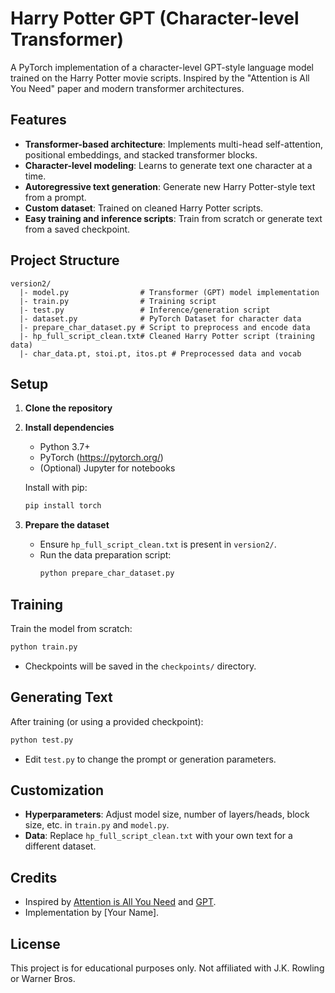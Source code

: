 # Harry Potter GPT (Character-level Transformer)

A PyTorch implementation of a character-level GPT-style language model trained on the Harry Potter movie scripts. Inspired by the "Attention is All You Need" paper and modern transformer architectures.

## Features
- **Transformer-based architecture**: Implements multi-head self-attention, positional embeddings, and stacked transformer blocks.
- **Character-level modeling**: Learns to generate text one character at a time.
- **Autoregressive text generation**: Generate new Harry Potter-style text from a prompt.
- **Custom dataset**: Trained on cleaned Harry Potter scripts.
- **Easy training and inference scripts**: Train from scratch or generate text from a saved checkpoint.

## Project Structure
```
version2/
  |- model.py                # Transformer (GPT) model implementation
  |- train.py                # Training script
  |- test.py                 # Inference/generation script
  |- dataset.py              # PyTorch Dataset for character data
  |- prepare_char_dataset.py # Script to preprocess and encode data
  |- hp_full_script_clean.txt# Cleaned Harry Potter script (training data)
  |- char_data.pt, stoi.pt, itos.pt # Preprocessed data and vocab
```

## Setup
1. **Clone the repository**
2. **Install dependencies**
   - Python 3.7+
   - PyTorch (https://pytorch.org/)
   - (Optional) Jupyter for notebooks

   Install with pip:
   ```bash
   pip install torch
   ```

3. **Prepare the dataset**
   - Ensure `hp_full_script_clean.txt` is present in `version2/`.
   - Run the data preparation script:
     ```bash
     python prepare_char_dataset.py
     ```

## Training
Train the model from scratch:
```bash
python train.py
```
- Checkpoints will be saved in the `checkpoints/` directory.

## Generating Text
After training (or using a provided checkpoint):
```bash
python test.py
```
- Edit `test.py` to change the prompt or generation parameters.

## Customization
- **Hyperparameters**: Adjust model size, number of layers/heads, block size, etc. in `train.py` and `model.py`.
- **Data**: Replace `hp_full_script_clean.txt` with your own text for a different dataset.

## Credits
- Inspired by [Attention is All You Need](https://arxiv.org/abs/1706.03762) and [GPT](https://openai.com/research/publications/language-unsupervised).
- Implementation by [Your Name].

## License
This project is for educational purposes only. Not affiliated with J.K. Rowling or Warner Bros. 